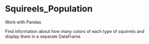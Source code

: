 # Squireels_Population
Work with Pandas




Find information about how many colors of each type of squirrels and display them in a separate DataFrame
